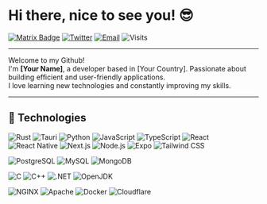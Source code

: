 # Hi there, nice to see you! 😎

[![Matrix Badge](https://img.shields.io/badge/matrix-@yourhandle:matrix.org-blue?logo=matrix)](https://matrix.to/#/@yourhandle:matrix.org)
[![Twitter](https://img.shields.io/badge/twitter-@yourhandle-1DA1F2?logo=twitter&style=flat)](https://twitter.com/yourhandle)
[![Email](https://img.shields.io/badge/email-your.email@domain.com-red?style=flat&logo=gmail)](mailto:your.email@domain.com)
![Visits](https://komarev.com/ghpvc/?username=yourusername&label=Total+Visits&color=brightgreen)

---

Welcome to my Github!  
I'm **[Your Name]**, a developer based in [Your Country]. Passionate about building efficient and user-friendly applications.  
I love learning new technologies and constantly improving my skills.

---

## 🧠 Technologies

![Rust](https://img.shields.io/badge/Rust-000000?style=flat&logo=rust)
![Tauri](https://img.shields.io/badge/Tauri-FFC131?style=flat&logo=tauri)
![Python](https://img.shields.io/badge/Python-3776AB?style=flat&logo=python)
![JavaScript](https://img.shields.io/badge/JavaScript-F7DF1E?style=flat&logo=javascript)
![TypeScript](https://img.shields.io/badge/TypeScript-007ACC?style=flat&logo=typescript)
![React](https://img.shields.io/badge/React-20232A?style=flat&logo=react)
![React Native](https://img.shields.io/badge/React_Native-61DAFB?style=flat&logo=react)
![Next.js](https://img.shields.io/badge/Next.js-000000?style=flat&logo=next.js)
![Node.js](https://img.shields.io/badge/Node.js-339933?style=flat&logo=node.js)
![Expo](https://img.shields.io/badge/Expo-000020?style=flat&logo=expo)
![Tailwind CSS](https://img.shields.io/badge/Tailwind_CSS-06B6D4?style=flat&logo=tailwind-css)

![PostgreSQL](https://img.shields.io/badge/PostgreSQL-336791?style=flat&logo=postgresql)
![MySQL](https://img.shields.io/badge/MySQL-4479A1?style=flat&logo=mysql)
![MongoDB](https://img.shields.io/badge/MongoDB-47A248?style=flat&logo=mongodb)

![C](https://img.shields.io/badge/C-00599C?style=flat&logo=c)
![C++](https://img.shields.io/badge/C++-00599C?style=flat&logo=cplusplus)
![.NET](https://img.shields.io/badge/.NET-512BD4?style=flat&logo=dotnet)
![OpenJDK](https://img.shields.io/badge/OpenJDK-FFFFFF?style=flat&logo=openjdk)

![NGINX](https://img.shields.io/badge/NGINX-009639?style=flat&logo=nginx)
![Apache](https://img.shields.io/badge/Apache-D22128?style=flat&logo=apache)
![Docker](https://img.shields.io/badge/Docker-2496ED?style=flat&logo=docker)
![Cloudflare](https://img.shields.io/badge/Cloudflare-F38020?style=flat&logo=cloudflare)
